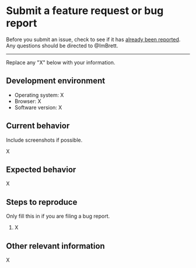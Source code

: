 # Submit a feature request or bug report

Before you submit an issue, check to see if it has [already been reported][1].
Any questions should be directed to @ImBrett.

---

Replace any "X" below with your information.

## Development environment

- Operating system: X
- Browser: X
- Software version: X

## Current behavior

Include screenshots if possible.

X

## Expected behavior

X

## Steps to reproduce

Only fill this in if you are filing a bug report.

1. X

## Other relevant information

X

[1]: https://github.com/ImBrett/covrt/issues
